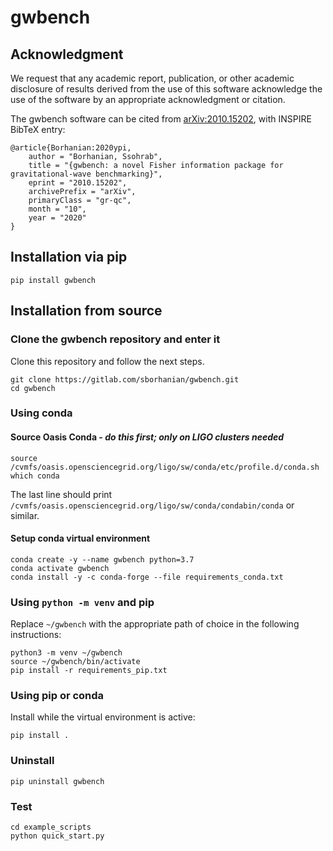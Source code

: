 # gwbench
## Acknowledgment
We request that any academic report, publication, or other academic
disclosure of results derived from the use of this software acknowledge
the use of the software by an appropriate acknowledgment or citation.

The gwbench software can be cited from [arXiv:2010.15202](https://arxiv.org/abs/2010.15202), with INSPIRE BibTeX entry:
```
@article{Borhanian:2020ypi,
    author = "Borhanian, Ssohrab",
    title = "{gwbench: a novel Fisher information package for gravitational-wave benchmarking}",
    eprint = "2010.15202",
    archivePrefix = "arXiv",
    primaryClass = "gr-qc",
    month = "10",
    year = "2020"
}
```

## Installation via pip
```
pip install gwbench
```

## Installation from source
### Clone the gwbench repository and enter it
Clone this repository and follow the next steps.
```
git clone https://gitlab.com/sborhanian/gwbench.git
cd gwbench
```

### Using conda
#### Source Oasis Conda - *do this first; only on LIGO clusters needed*
```
source /cvmfs/oasis.opensciencegrid.org/ligo/sw/conda/etc/profile.d/conda.sh  
which conda
```

The last line should print `/cvmfs/oasis.opensciencegrid.org/ligo/sw/conda/condabin/conda` or similar.

#### Setup conda virtual environment
```
conda create -y --name gwbench python=3.7  
conda activate gwbench  
conda install -y -c conda-forge --file requirements_conda.txt  
```

### Using `python -m venv` and pip
Replace `~/gwbench` with the appropriate path of choice in the following instructions:
```
python3 -m venv ~/gwbench
source ~/gwbench/bin/activate
pip install -r requirements_pip.txt
```

### Using pip or conda
Install while the virtual environment is active:
```
pip install .
```

### Uninstall
```
pip uninstall gwbench
```

### Test
```
cd example_scripts  
python quick_start.py
```
